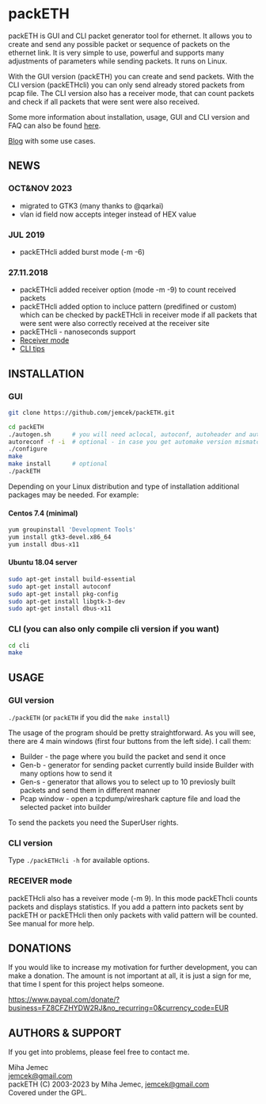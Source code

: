 # packETH  

packETH is GUI and CLI packet generator tool for ethernet. It allows you to create and send any possible packet or sequence of packets on the ethernet link. It is very simple to use, powerful and supports many adjustments of parameters while sending packets. It runs on Linux.  

With the GUI version (packETH) you can create and send packets. With the CLI version (packETHcli) you can only send already stored packets from pcap file. The CLI version also has a receiver mode, that can count packets and check if all packets that were sent were also received.

Some more information about installation, usage, GUI and CLI version and FAQ can also be found [here](https://packeth.sourceforge.net/packeth/Home.html).

[Blog](https://packeth.wordpress.com) with some use cases.

## NEWS

### OCT&NOV 2023

- migrated to GTK3 (many thanks to @qarkai) 
- vlan id field now accepts integer instead of HEX value

### JUL 2019  

- packETHcli added burst mode (-m -6)

### 27.11.2018

- packETHcli added receiver option (mode -m -9) to count received packets
- packETHcli added option to incluce pattern (predifined or custom) which can be checked by packETHcli in receiver mode if all packets that were sent were also correctly received at the receiver site
- packETHcli - nanoseconds support
- [Receiver mode](https://packeth.wordpress.com/2018/12/05/reciver-mode-check-for-dropped-packets/)
- [CLI tips](https://packeth.wordpress.com/2018/11/12/packethcli-some-practical-tips-1/)

## INSTALLATION  

### GUI  

```sh
git clone https://github.com/jemcek/packETH.git

cd packETH  
./autogen.sh      # you will need aclocal, autoconf, autoheader and automake installed to run this
autoreconf -f -i  # optional - in case you get automake version mismatch, missing files etc...
./configure  
make  
make install      # optional
./packETH
```

Depending on your Linux distribution and type of installation additional packages may be needed. For example:

#### Centos 7.4 (minimal)

```sh
yum groupinstall 'Development Tools'  
yum install gtk3-devel.x86_64  
yum install dbus-x11
```

#### Ubuntu 18.04 server

```sh
sudo apt-get install build-essential  
sudo apt-get install autoconf  
sudo apt-get install pkg-config  
sudo apt-get install libgtk-3-dev
sudo apt-get install dbus-x11
```

### CLI (you can also only compile cli version if you want)

```sh
cd cli  
make  
```

## USAGE  

### GUI version

`./packETH` (or `packETH` if you did the `make install`)

The usage of the program should be pretty straightforward. As you will see, there are 4 main windows (first four buttons from the left side). I call them:

- Builder - the page where you build the packet and send it once  
- Gen-b - generator for sending packet currently build inside Builder with many options how to send it  
- Gen-s - generator that allows you to select up to 10 previosly built packets and send them in different manner  
- Pcap window - open a tcpdump/wireshark capture file and load the selected packet into builder  

To send the packets you need the SuperUser rights.  

### CLI version  

Type `./packETHcli -h` for available options.

### RECEIVER mode  

packETHcli also has a reveiver mode (-m 9). In this mode packEThcli counts packets and displays statistics. If you add a pattern into packets sent by packETH or packETHcli then only packets with valid pattern will be counted. See manual for more help.  

## DONATIONS

If you would like to increase my motivation for further development, you can make a donation.
The amount is not important at all, it is just a sign for me, that time I spent for this project helps someone.

https://www.paypal.com/donate/?business=FZ8CFZHYDW2RJ&no_recurring=0&currency_code=EUR

## AUTHORS & SUPPORT  

If you get into problems, please feel free to contact me.

Miha Jemec  
<jemcek@gmail.com>  
packETH (C) 2003-2023 by Miha Jemec, <jemcek@gmail.com>  
Covered under the GPL.  
